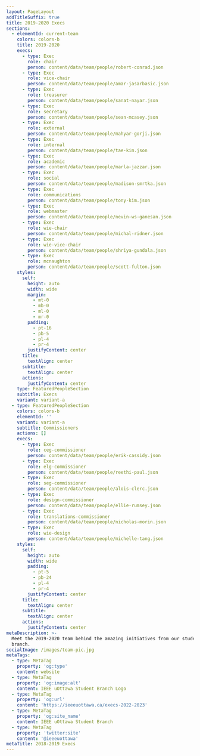 ```yaml
---
layout: PageLayout
addTitleSuffix: true
title: 2019-2020 Execs
sections:
  - elementId: current-team
    colors: colors-b
    title: 2019-2020
    execs:
      - type: Exec
        role: chair
        person: content/data/team/people/robert-conrad.json
      - type: Exec
        role: vice-chair
        person: content/data/team/people/amar-jasarbasic.json
      - type: Exec
        role: treasurer
        person: content/data/team/people/sanat-nayar.json
      - type: Exec
        role: secretary
        person: content/data/team/people/sean-mcasey.json
      - type: Exec
        role: external
        person: content/data/team/people/mahyar-gorji.json
      - type: Exec
        role: internal
        person: content/data/team/people/tae-kim.json
      - type: Exec
        role: academic
        person: content/data/team/people/marla-jazzar.json
      - type: Exec
        role: social
        person: content/data/team/people/madison-smrtka.json
      - type: Exec
        role: communications
        person: content/data/team/people/tony-kim.json
      - type: Exec
        role: webmaster
        person: content/data/team/people/nevin-ws-ganesan.json
      - type: Exec
        role: wie-chair
        person: content/data/team/people/michal-ridner.json
      - type: Exec
        role: wie-vice-chair
        person: content/data/team/people/shriya-gundala.json
      - type: Exec
        role: mcnaughton
        person: content/data/team/people/scott-fulton.json
    styles:
      self:
        height: auto
        width: wide
        margin:
          - mt-0
          - mb-0
          - ml-0
          - mr-0
        padding:
          - pt-16
          - pb-5
          - pl-4
          - pr-4
        justifyContent: center
      title:
        textAlign: center
      subtitle:
        textAlign: center
      actions:
        justifyContent: center
    type: FeaturedPeopleSection
    subtitle: Execs
    variant: variant-a
  - type: FeaturedPeopleSection
    colors: colors-b
    elementId: ''
    variant: variant-a
    subtitle: Commissioners
    actions: []
    execs:
      - type: Exec
        role: ceg-commissioner
        person: content/data/team/people/erik-cassidy.json
      - type: Exec
        role: elg-commissioner
        person: content/data/team/people/reethi-paul.json
      - type: Exec
        role: seg-commissioner
        person: content/data/team/people/alois-clerc.json
      - type: Exec
        role: design-commissioner
        person: content/data/team/people/ellie-rumsey.json
      - type: Exec
        role: translations-commissioner
        person: content/data/team/people/nicholas-morin.json
      - type: Exec
        role: wie-design
        person: content/data/team/people/michelle-tang.json
    styles:
      self:
        height: auto
        width: wide
        padding:
          - pt-5
          - pb-24
          - pl-4
          - pr-4
        justifyContent: center
      title:
        textAlign: center
      subtitle:
        textAlign: center
      actions:
        justifyContent: center
metaDescription: >-
  Meet the 2019-2020 team behind the amazing initiatives from our student
  branch.
socialImage: /images/team-pic.jpg
metaTags:
  - type: MetaTag
    property: 'og:type'
    content: website
  - type: MetaTag
    property: 'og:image:alt'
    content: IEEE uOttawa Student Branch Logo
  - type: MetaTag
    property: 'og:url'
    content: 'https://ieeeuottawa.ca/execs-2022-2023'
  - type: MetaTag
    property: 'og:site_name'
    content: IEEE uOttawa Student Branch
  - type: MetaTag
    property: 'twitter:site'
    content: '@ieeeuottawa'
metaTitle: 2018-2019 Execs
---
```

